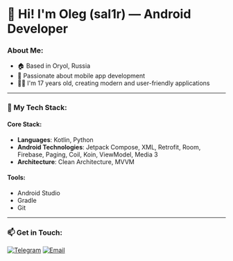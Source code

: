 # 👋 Hi! I'm Oleg (sal1r) — Android Developer

### About Me:
- 🏠 Based in Oryol, Russia
- 📱 Passionate about mobile app development
- 🧑‍💻 I'm 17 years old, creating modern and user-friendly applications

---

### 🔧 My Tech Stack:
#### Core Stack:
- **Languages**: Kotlin, Python
- **Android Technologies**: Jetpack Compose, XML, Retrofit, Room, Firebase, Paging, Coil, Koin, ViewModel, Media 3
- **Architecture**: Clean Architecture, MVVM

#### Tools:
- Android Studio
- Gradle
- Git

---

### 📫 Get in Touch:

[![Telegram](https://img.shields.io/badge/-Telegram-blue?style=flat&logo=telegram)](https://t.me/sal1r)
[![Email](https://img.shields.io/badge/-Email-red?style=flat&logo=gmail)](mailto:sal1r57@yandex.ru)
